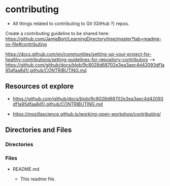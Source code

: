 # contributing

- All things related to contributing to Git (GitHub ?) repos.

Create a contributing guideline to be shared here:
https://github.com/JamieBort/LearningDirectory/tree/master?tab=readme-ov-file#contributing

https://docs.github.com/en/communities/setting-up-your-project-for-healthy-contributions/setting-guidelines-for-repository-contributors --> https://github.com/github/docs/blob/9c8028d68702e3ea3aec4d42093df1a95dfaa8d1/.github/CONTRIBUTING.md

## Resources ot explore

- https://github.com/github/docs/blob/9c8028d68702e3ea3aec4d42093df1a95dfaa8d1/.github/CONTRIBUTING.md

- https://mozillascience.github.io/working-open-workshop/contributing/

## Directories and Files

### Directories

### Files

- README.md

  - This readme file.
